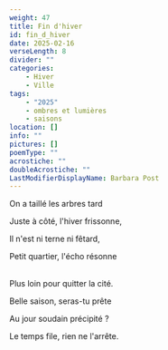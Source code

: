 ```yaml
---
weight: 47
title: Fin d'hiver
id: fin_d_hiver
date: 2025-02-16
verseLength: 8
divider: ""
categories:
    - Hiver
    - Ville
tags:
    - "2025"
    - ombres et lumières
    - saisons
location: []
info: ""
pictures: []
poemType: ""
acrostiche: ""
doubleAcrostiche: ""
LastModifierDisplayName: Barbara Post
---
```

On a taillé les arbres tard

Juste à côté, l'hiver frissonne,

Il n'est ni terne ni fêtard,

Petit quartier, l'écho résonne

 \
Plus loin pour quitter la cité.

Belle saison, seras-tu prête

Au jour soudain précipité ?

Le temps file, rien ne l'arrête.
